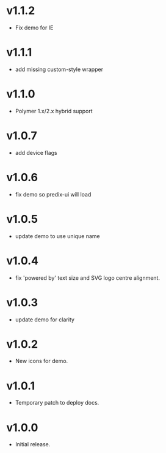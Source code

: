 v1.1.2
==================
* Fix demo for IE

v1.1.1
==================
* add missing custom-style wrapper

v1.1.0
==================
* Polymer 1.x/2.x hybrid support

v1.0.7
==================
* add device flags

v1.0.6
==================
* fix demo so predix-ui will load

v1.0.5
==================
* update demo to use unique name

v1.0.4
==================
* fix 'powered by' text size and SVG logo centre alignment.

v1.0.3
==================
* update demo for clarity

v1.0.2
==================
* New icons for demo.

v1.0.1
==================
* Temporary patch to deploy docs.

v1.0.0
==================
* Initial release.

